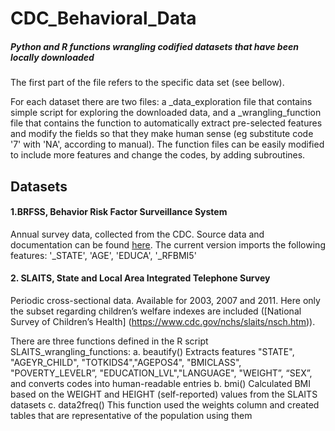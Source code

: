 # CDC_Behavioral_Data
##### Python and R functions wrangling codified datasets that have been locally downloaded

The first part of the file refers to the specific data set (see bellow).

For each dataset there are two files: a _data_exploration file that contains simple script for exploring the downloaded data, and a _wrangling_function file that contains the function to automatically extract pre-selected features and modify the fields so that they make human sense (eg substitute code '7' with 'NA', according to manual). The function files can be easily modified to include more features and change the codes, by adding subroutines.

## Datasets

#### 1.BRFSS, Behavior Risk Factor Surveillance System
Annual survey data, collected from the CDC. Source data and documentation can be found [here](https://www.cdc.gov/brfss/annual_data/annual_data.htm).
The current version imports the following features: '_STATE', 'AGE', 'EDUCA', '_RFBMI5' 

#### 2. SLAITS, State and Local Area Integrated Telephone Survey
Periodic cross-sectional data. Available for 2003, 2007 and 2011. Here only the subset regarding children’s welfare indexes are included ([National Survey of Children’s Health] (https://www.cdc.gov/nchs/slaits/nsch.htm)). 

There are three functions defined in the R script SLAITS_wrangling_functions:
	a. beautify()
	Extracts features "STATE", "AGEYR_CHILD", "TOTKIDS4","AGEPOS4", "BMICLASS", "POVERTY_LEVELR”, "EDUCATION_LVL","LANGUAGE", "WEIGHT”, “SEX”, and converts codes into human-readable entries
	b. bmi()
	Calculated BMI based on the WEIGHT and HEIGHT (self-reported) values from the SLAITS datasets
	c. data2freq()
	This function used the weights column and created tables that are representative of the population using them
